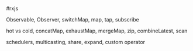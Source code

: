 #rxjs 

Observable, Observer, switchMap, map, tap, subscribe

hot vs cold, concatMap, exhaustMap, mergeMap, zip, combineLatest, scan

schedulers, multicasting, share, expand, custom operator